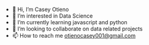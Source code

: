 - 👋 Hi, I’m Casey Otieno
- 👀 I’m interested in Data Science
- 🌱 I’m currently learning javascript and python
- 💞️ I’m looking to collaborate on data related projects
- 📫 How to reach me otienocasey001@gmail.com


<!---
Case-spec/Case-spec is a ✨ special ✨ repository because its `README.md` (this file) appears on your GitHub profile.
You can click the Preview link to take a look at your changes.
--->
